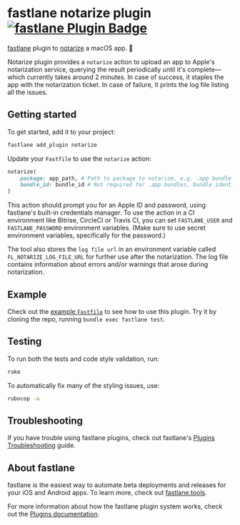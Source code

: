 # fastlane notarize plugin [![fastlane Plugin Badge](https://rawcdn.githack.com/fastlane/fastlane/master/fastlane/assets/plugin-badge.svg)](https://rubygems.org/gems/fastlane-plugin-notarize)

[fastlane](https://github.com/fastlane/fastlane) plugin to [notarize](https://developer.apple.com/documentation/security/notarizing_your_app_before_distribution) a macOS app. 🛂

Notarize plugin provides a `notarize` action to upload an app to Apple's notarization service, querying the result periodically until it's complete—which currently takes around 2 minutes. In case of success, it staples the app with the notarization ticket. In case of failure, it prints the log file listing all the issues.

## Getting started

To get started, add it to your project:

```bash
fastlane add_plugin notarize
```

Update your `Fastfile` to use the `notarize` action:
```ruby
notarize(
    package: app_path, # Path to package to notarize, e.g. .app bundle or disk image
    bundle_id: bundle_id # Not required for .app bundles, bundle identifier to uniquely identify the package.
)
```

This action should prompt you for an Apple ID and password, using fastlane's built-in credentials manager. To use the action in a CI environment like Bitrise, CircleCI or Travis CI, you can set `FASTLANE_USER` and `FASTLANE_PASSWORD` environment variables. (Make sure to use secret environment variables, specifically for the password.)

The tool also stores the `log file url` in an environment variable called `FL_NOTARIZE_LOG_FILE_URL` for further use after the notarization. The log file contains information about errors and/or warnings that arose during notarization.

## Example

Check out the [example `Fastfile`](fastlane/Fastfile) to see how to use this plugin. Try it by cloning the repo, running `bundle exec fastlane test`.

## Testing

To run both the tests and code style validation, run:

```bash
rake
```

To automatically fix many of the styling issues, use:
```bash
rubocop -a
```

## Troubleshooting

If you have trouble using fastlane plugins, check out fastlane's [Plugins Troubleshooting](https://docs.fastlane.tools/plugins/plugins-troubleshooting/) guide.

## About fastlane

fastlane is the easiest way to automate beta deployments and releases for your iOS and Android apps. To learn more, check out [fastlane.tools](https://fastlane.tools).

For more information about how the fastlane plugin system works, check out the [Plugins documentation](https://docs.fastlane.tools/plugins/create-plugin/).
